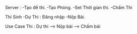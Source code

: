 Server :
-Tạo đề thi.
-Tạo Phòng.
-Set Thời gian thi.
-Chấm Thi

Thí Sinh
-Dự Thi : Đăng nhập
-Nộp Bài.

Use Case Thi : Dự thi --> Nộp bài --> Chấm bài
